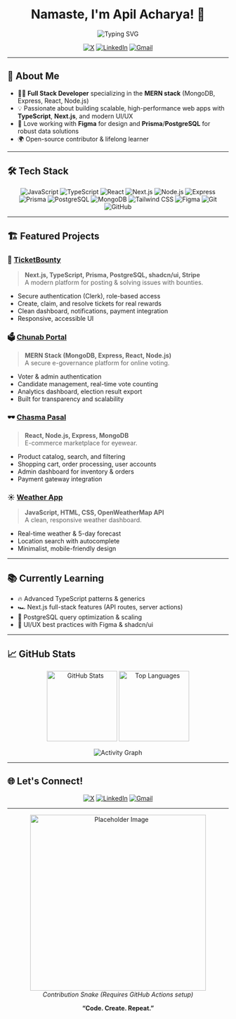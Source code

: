 <!-- <h1 align="center">Namaste, I'm Apil Acharya! 🙏</h1>
<p align="center">
  <img src="https://readme-typing-svg.demolab.com?font=Fira+Code&size=24&pause=1000&color=2EC4B6&center=true&vCenter=true&width=435&lines=Full+Stack+MERN+Developer;TypeScript+%7C+Next.js+Enthusiast;Building+Impactful+Web+Apps" alt="Typing SVG" />
</p>

<p align="center">
  <a href="https://x.com/apilacharya"><img src="https://img.shields.io/badge/X-1DA1F2?style=for-the-badge&logo=x&logoColor=white" /></a>
  <a href="https://www.linkedin.com/in/apil-raj-acharya-13a59a205/"><img src="https://img.shields.io/badge/LinkedIn-0077B5?style=for-the-badge&logo=linkedin&logoColor=white" /></a>
  <a href="mailto:connectwithapil@gmail.com"><img src="https://img.shields.io/badge/Gmail-EA4335?style=for-the-badge&logo=gmail&logoColor=white" /></a>
</p>

---

## 🚀 About Me

- 🧑‍💻 **Full Stack Developer** specializing in the **MERN stack** (MongoDB, Express, React, Node.js)
- 💡 Passionate about building scalable, high-performance web apps with **TypeScript**, **Next.js**, and modern UI/UX
- 🎨 Love working with **Figma** for design and **Prisma**/**PostgreSQL** for robust data solutions
- 🌍 Open-source contributor & lifelong learner

---

## 🛠️ Tech Stack

![JavaScript](https://img.shields.io/badge/-JavaScript-F7DF1E?style=flat&logo=javascript&logoColor=black)
![TypeScript](https://img.shields.io/badge/-TypeScript-3178C6?style=flat&logo=typescript&logoColor=white)
![React](https://img.shields.io/badge/-React-61DAFB?style=flat&logo=react&logoColor=black)
![Next.js](https://img.shields.io/badge/-Next.js-000000?style=flat&logo=next.js&logoColor=white)
![Node.js](https://img.shields.io/badge/-Node.js-339933?style=flat&logo=node.js&logoColor=white)
![Express](https://img.shields.io/badge/-Express-000000?style=flat&logo=express&logoColor=white)
![Prisma](https://img.shields.io/badge/-Prisma-2D3748?style=flat&logo=prisma&logoColor=white)
![PostgreSQL](https://img.shields.io/badge/-PostgreSQL-4169E1?style=flat&logo=postgresql&logoColor=white)
![MongoDB](https://img.shields.io/badge/-MongoDB-47A248?style=flat&logo=mongodb&logoColor=white)
![Tailwind CSS](https://img.shields.io/badge/-Tailwind_CSS-38B2AC?style=flat&logo=tailwind-css&logoColor=white)
![Figma](https://img.shields.io/badge/-Figma-F24E1E?style=flat&logo=figma&logoColor=white)
![Git](https://img.shields.io/badge/-Git-F05032?style=flat&logo=git&logoColor=white)
![GitHub](https://img.shields.io/badge/-GitHub-181717?style=flat&logo=github&logoColor=white)

---

## 🏗️ Featured Projects

### 🎯 [TicketBounty](https://github.com/apilacharya/Ticket-Bounty)
> **Next.js, TypeScript, Prisma, PostgreSQL, shadcn/ui, Stripe**  
A modern platform for posting & solving issues with bounties.  
- Secure authentication (Clerk), role-based access  
- Create, claim, and resolve tickets for real rewards  
- Clean dashboard, notifications, payment integration  
- Responsive, accessible UI

### 🗳️ [Chunab Portal](https://github.com/apilacharya/Chunab-Portal)
> **MERN Stack (MongoDB, Express, React, Node.js)**  
A secure e-governance platform for online voting.  
- Voter & admin authentication  
- Candidate management, real-time vote counting  
- Analytics dashboard, election result export  
- Built for transparency and scalability

### 🕶️ [Chasma Pasal](https://github.com/apilacharya/chasma-pasal)
> **React, Node.js, Express, MongoDB**  
E-commerce marketplace for eyewear.  
- Product catalog, search, and filtering  
- Shopping cart, order processing, user accounts  
- Admin dashboard for inventory & orders  
- Payment gateway integration

### ☀️ [Weather App](https://github.com/apilacharya/Weather-App)
> **JavaScript, HTML, CSS, OpenWeatherMap API**  
A clean, responsive weather dashboard.  
- Real-time weather & 5-day forecast  
- Location search with autocomplete  
- Minimalist, mobile-friendly design

---

## 📚 Currently Learning

- 🔥 Advanced TypeScript patterns & generics
- 🏎️ Next.js full-stack features (API routes, server actions)
- 🚀 PostgreSQL query optimization & scaling
- 🧩 UI/UX best practices with Figma & shadcn/ui

---

## 📈 GitHub Stats

<p align="center">
  <img src="https://github-readme-stats.vercel.app/api?username=apilacharya&show_icons=true&theme=tokyonight&count_private=true" alt="GitHub Stats" height="160" />
  <img src="https://github-readme-stats.vercel.app/api/top-langs/?username=apilacharya&layout=compact&theme=tokyonight" alt="Top Languages" height="160"/>
</p>
<p align="center">
  <img src="https://github-readme-activity-graph.vercel.app/graph?username=apilacharya&theme=tokyo-night&hide_border=true" alt="Activity Graph" />
</p>

---

## 🌐 Let's Connect!

<p align="center">
  <a href="https://x.com/apilacharya"><img src="https://img.shields.io/badge/X-1DA1F2?style=for-the-badge&logo=x&logoColor=white" /></a>
  <a href="https://www.linkedin.com/in/apil-raj-acharya-13a59a205/"><img src="https://img.shields.io/badge/LinkedIn-0077B5?style=for-the-badge&logo=linkedin&logoColor=white" /></a>
  <a href="mailto:connectwithapil@gmail.com"><img src="https://img.shields.io/badge/Gmail-EA4335?style=for-the-badge&logo=gmail&logoColor=white" /></a>
</p>

---

<p align="center">
  <img src="https://raw.githubusercontent.com/apilacharya/apilacharya/output/github-contribution-grid-snake.svg" alt="Snake animation" />
</p>

<p align="center">
  <b>“Code. Create. Repeat.”</b>
</p> -->


# <h1 align="center">Namaste, I'm Apil Acharya! 🙏</h1>

<p align="center">
  <img src="https://readme-typing-svg.demolab.com?font=Fira+Code&size=24&pause=1000&color=2EC4B6&center=true&vCenter=true&width=435&lines=Full+Stack+MERN+Developer;TypeScript+%7C+Next.js+Enthusiast;Building+Impactful+Web+Apps" alt="Typing SVG" />
</p>

<p align="center">
  <a href="https://x.com/apilacharya" target="_blank" rel="noopener"><img src="https://img.shields.io/badge/X-1DA1F2?style=for-the-badge&logo=x&logoColor=white" alt="X" /></a>
  <a href="https://www.linkedin.com/in/apil-raj-acharya-13a59a205/" target="_blank" rel="noopener"><img src="https://img.shields.io/badge/LinkedIn-0077B5?style=for-the-badge&logo=linkedin&logoColor=white" alt="LinkedIn" /></a>
  <a href="mailto:connectwithapil@gmail.com" target="_blank" rel="noopener"><img src="https://img.shields.io/badge/Gmail-EA4335?style=for-the-badge&logo=gmail&logoColor=white" alt="Gmail" /></a>
</p>

---

## 🚀 About Me

- 🧑‍💻 **Full Stack Developer** specializing in the **MERN stack** (MongoDB, Express, React, Node.js)
- 💡 Passionate about building scalable, high-performance web apps with **TypeScript**, **Next.js**, and modern UI/UX
- 🎨 Love working with **Figma** for design and **Prisma**/**PostgreSQL** for robust data solutions
- 🌍 Open-source contributor & lifelong learner

---

## 🛠️ Tech Stack

<p align="center">
  <img src="https://img.shields.io/badge/-JavaScript-F7DF1E?style=flat&logo=javascript&logoColor=black" alt="JavaScript" />
  <img src="https://img.shields.io/badge/-TypeScript-3178C6?style=flat&logo=typescript&logoColor=white" alt="TypeScript" />
  <img src="https://img.shields.io/badge/-React-61DAFB?style=flat&logo=react&logoColor=black" alt="React" />
  <img src="https://img.shields.io/badge/-Next.js-000000?style=flat&logo=next.js&logoColor=white" alt="Next.js" />
  <img src="https://img.shields.io/badge/-Node.js-339933?style=flat&logo=node.js&logoColor=white" alt="Node.js" />
  <img src="https://img.shields.io/badge/-Express-000000?style=flat&logo=express&logoColor=white" alt="Express" />
  <img src="https://img.shields.io/badge/-Prisma-2D3748?style=flat&logo=prisma&logoColor=white" alt="Prisma" />
  <img src="https://img.shields.io/badge/-PostgreSQL-4169E1?style=flat&logo=postgresql&logoColor=white" alt="PostgreSQL" />
  <img src="https://img.shields.io/badge/-MongoDB-47A248?style=flat&logo=mongodb&logoColor=white" alt="MongoDB" />
  <img src="https://img.shields.io/badge/-Tailwind_CSS-38B2AC?style=flat&logo=tailwind-css&logoColor=white" alt="Tailwind CSS" />
  <img src="https://img.shields.io/badge/-Figma-F24E1E?style=flat&logo=figma&logoColor=white" alt="Figma" />
  <img src="https://img.shields.io/badge/-Git-F05032?style=flat&logo=git&logoColor=white" alt="Git" />
  <img src="https://img.shields.io/badge/-GitHub-181717?style=flat&logo=github&logoColor=white" alt="GitHub" />
</p>

---

## 🏗️ Featured Projects

### 🎯 [TicketBounty](https://github.com/apilacharya/Ticket-Bounty)

> **Next.js, TypeScript, Prisma, PostgreSQL, shadcn/ui, Stripe**  
A modern platform for posting & solving issues with bounties.  
- Secure authentication (Clerk), role-based access
- Create, claim, and resolve tickets for real rewards
- Clean dashboard, notifications, payment integration
- Responsive, accessible UI

### 🗳️ [Chunab Portal](https://github.com/apilacharya/Chunab-Portal)

> **MERN Stack (MongoDB, Express, React, Node.js)**  
A secure e-governance platform for online voting.
- Voter & admin authentication
- Candidate management, real-time vote counting
- Analytics dashboard, election result export
- Built for transparency and scalability

### 🕶️ [Chasma Pasal](https://github.com/apilacharya/chasma-pasal)

> **React, Node.js, Express, MongoDB**  
E-commerce marketplace for eyewear.
- Product catalog, search, and filtering
- Shopping cart, order processing, user accounts
- Admin dashboard for inventory & orders
- Payment gateway integration

### ☀️ [Weather App](https://github.com/apilacharya/Weather-App)

> **JavaScript, HTML, CSS, OpenWeatherMap API**  
A clean, responsive weather dashboard.
- Real-time weather & 5-day forecast
- Location search with autocomplete
- Minimalist, mobile-friendly design

---

## 📚 Currently Learning

- 🔥 Advanced TypeScript patterns & generics
- 🏎️ Next.js full-stack features (API routes, server actions)
- 🚀 PostgreSQL query optimization & scaling
- 🧩 UI/UX best practices with Figma & shadcn/ui

---

## 📈 GitHub Stats

<p align="center">
  <img src="https://github-readme-stats.vercel.app/api?username=apilacharya&show_icons=true&theme=tokyonight&count_private=true" alt="GitHub Stats" height="160" />
  <img src="https://github-readme-stats.vercel.app/api/top-langs/?username=apilacharya&layout=compact&theme=tokyonight" alt="Top Languages" height="160"/>
</p>
<p align="center">
  <img src="https://github-readme-activity-graph.vercel.app/graph?username=apilacharya&theme=tokyo-night&hide_border=true" alt="Activity Graph" />
</p>

---

## 🌐 Let's Connect!

<p align="center">
  <a href="https://x.com/apilacharya" target="_blank" rel="noopener"><img src="https://img.shields.io/badge/X-1DA1F2?style=for-the-badge&logo=x&logoColor=white" alt="X" /></a>
  <a href="https://www.linkedin.com/in/apil-raj-acharya-13a59a205/" target="_blank" rel="noopener"><img src="https://img.shields.io/badge/LinkedIn-0077B5?style=for-the-badge&logo=linkedin&logoColor=white" alt="LinkedIn" /></a>
  <a href="mailto:connectwithapil@gmail.com" target="_blank" rel="noopener"><img src="https://img.shields.io/badge/Gmail-EA4335?style=for-the-badge&logo=gmail&logoColor=white" alt="Gmail" /></a>
</p>

---

<p align="center">
  <!-- Replace with a static image or a placeholder -->
  <img src="https://i.imgur.com/YourPlaceholderImage.gif" alt="Placeholder Image" width="400" />
  <br>
  <em>Contribution Snake (Requires GitHub Actions setup)</em>
</p>

<p align="center">
  <b>“Code. Create. Repeat.”</b>
</p>
